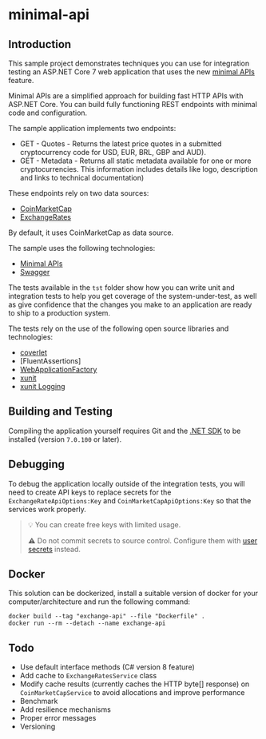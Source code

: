 minimal-api
=================

## Introduction

This sample project demonstrates techniques you can use for integration testing
an ASP.NET Core 7 web application that uses the new [minimal APIs] feature.

Minimal APIs are a simplified approach for building fast HTTP APIs with ASP.NET Core. You can build fully functioning REST endpoints with minimal code and configuration.

[minimal APIs]: https://devblogs.microsoft.com/aspnet/asp-net-core-updates-in-net-6-preview-4/#introducing-minimal-apis

The sample application implements two endpoints: 
* GET - Quotes - Returns the latest price quotes in a submitted cryptocurrency code for USD, EUR, BRL, GBP and AUD).
* GET - Metadata - Returns all static metadata available for one or more cryptocurrencies. This information includes details like logo, description and links to technical documentation)

These endpoints rely on two data sources: 
* [CoinMarketCap]
* [ExchangeRates]

By default, it uses CoinMarketCap as data source.

[CoinMarketCap]: https://coinmarketcap.com/api/
[ExchangeRates]: https://exchangeratesapi.io/

The sample uses the following technologies:

* [Minimal APIs]
* [Swagger]

[Swagger]: https://swagger.io/

The tests available in the `tst` folder show how you can write unit and integration tests to help you get coverage of the
system-under-test, as well as give confidence that the changes you make
to an application are ready to ship to a production system.

The tests rely on the use of the following open source libraries and technologies:

* [coverlet]
* [FluentAssertions]
* [WebApplicationFactory]
* [xunit]
* [xunit Logging]

[coverlet]: https://github.com/coverlet-coverage/coverlet
[WebApplicationFactory]: https://docs.microsoft.com/en-us/aspnet/core/test/integration-tests
[xunit]: https://xunit.net/
[xunit Logging]: https://github.com/martincostello/xunit-logging

## Building and Testing

Compiling the application yourself requires Git and the
[.NET SDK](https://www.microsoft.com/net/download/core "Download the .NET SDK")
to be installed (version `7.0.100` or later).

## Debugging

To debug the application locally outside of the integration tests, you will need
to create API keys to replace secrets for the `ExchangeRateApiOptions:Key` and
`CoinMarketCapApiOptions:Key` so that the services work properly.

> 💡 You can create free keys with limited usage.
> 
> ⚠️ Do not commit secrets to source control. Configure them
with [user secrets] instead.

[User Secrets]: https://docs.microsoft.com/en-us/aspnet/core/security/app-secrets

## Docker
This solution can be dockerized, install a suitable version of docker for your computer/architecture and run the following command:

```
docker build --tag "exchange-api" --file "Dockerfile" .
docker run --rm --detach --name exchange-api
```

## Todo
* Use default interface methods (C# version 8 feature)
* Add cache to `ExchangeRatesService` class 
* Modify cache results (currently caches the HTTP byte[] response) on `CoinMarketCapService` to avoid allocations and improve performance
* Benchmark
* Add resilience mechanisms
* Proper error messages
* Versioning
